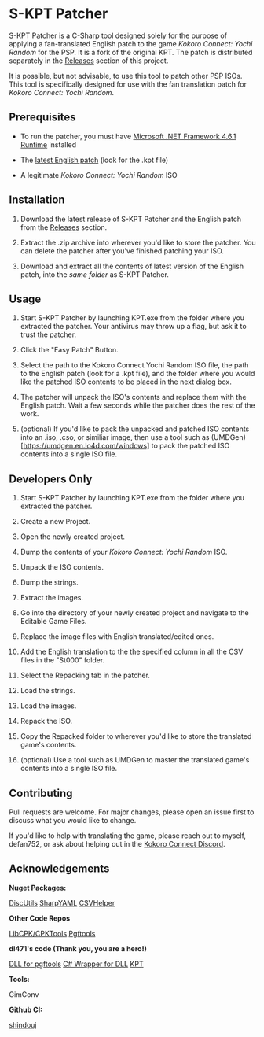 # S-KPT Patcher

S-KPT Patcher is a C-Sharp tool designed solely for the purpose of applying a fan-translated English patch to the game *Kokoro Connect: Yochi Random* for the PSP. It is a fork of the original KPT. The patch is distributed separately in the [Releases](https://github.com/SpudManTwo/KPT/releases) section of this project.

It is possible, but not advisable, to use this tool to patch other PSP ISOs. This tool is specifically designed for use with the fan translation patch for *Kokoro Connect: Yochi Random*.


## Prerequisites

* To run the patcher, you must have [Microsoft .NET Framework 4.6.1 Runtime](https://dotnet.microsoft.com/download/dotnet-framework/net461) installed

* The [latest English patch](https://github.com/SpudManTwo/KPT/releases) (look for the .kpt file)

* A legitimate *Kokoro Connect: Yochi Random* ISO


## Installation

1. Download the latest release of S-KPT Patcher and the English patch from the [Releases](https://github.com/SpudManTwo/KPT/releases) section.

2. Extract the .zip archive into wherever you'd like to store the patcher. You can delete the patcher after you've finished patching your ISO.

3. Download and extract all the contents of latest version of the English patch, into the *same folder* as S-KPT Patcher.


## Usage

1. Start S-KPT Patcher by launching KPT.exe from the folder where you extracted the patcher. Your antivirus may throw up a flag, but ask it to trust the patcher.

2. Click the "Easy Patch" Button.

3. Select the path to the Kokoro Connect Yochi Random ISO file, the path to the English patch (look for a .kpt file), and the folder where you would like the patched ISO contents to be placed in the next dialog box.

4. The patcher will unpack the ISO's contents and replace them with the English patch. Wait a few seconds while the patcher does the rest of the work.

5. (optional) If you'd like to pack the unpacked and patched ISO contents into an .iso, .cso, or similiar image, then use a tool such as (UMDGen)[https://umdgen.en.lo4d.com/windows] to pack the patched ISO contents into a single ISO file.


## Developers Only

1. Start S-KPT Patcher by launching KPT.exe from the folder where you extracted the patcher.

5. Create a new Project.

6. Open the newly created project.

7. Dump the contents of your *Kokoro Connect: Yochi Random* ISO.

8. Unpack the ISO contents.

9. Dump the strings.

10. Extract the images.

11. Go into the directory of your newly created project and navigate to the Editable Game Files.

12. Replace the image files with English translated/edited ones.

13. Add the English translation to the the specified column in all the CSV files in the "St000" folder.

14. Select the Repacking tab in the patcher.

15. Load the strings.

16. Load the images.

17. Repack the ISO.

18. Copy the Repacked folder to wherever you'd like to store the translated game's contents.

19. (optional) Use a tool such as UMDGen to master the translated game's contents into a single ISO file.


## Contributing

Pull requests are welcome. For major changes, please open an issue first to discuss what you would like to change.

If you'd like to help with translating the game, please reach out to myself, defan752, or ask about helping out in the [Kokoro Connect Discord](https://discord.gg/PDDUkar).


## Acknowledgements

**Nuget Packages:**

[DiscUtils](https://github.com/DiscUtils/DiscUtils)
[SharpYAML](https://github.com/xoofx/SharpYaml)
[CSVHelper](https://joshclose.github.io/CsvHelper/)


**Other Code Repos**

[LibCPK/CPKTools](https://github.com/wmltogether/CriPakTools)
[Pgftools](https://github.com/tpunix/pgftool)


**dl471's code (Thank you, you are a hero!)**

[DLL for pgftools](https://github.com/dl471/pgftool)
[C# Wrapper for DLL](https://github.com/dl471/libpgf-csharp)
[KPT](https://github.com/dl471/KPT)


**Tools:**

GimConv


**Github CI:**

[shindouj](https://github.com/shindouj/KPT)
